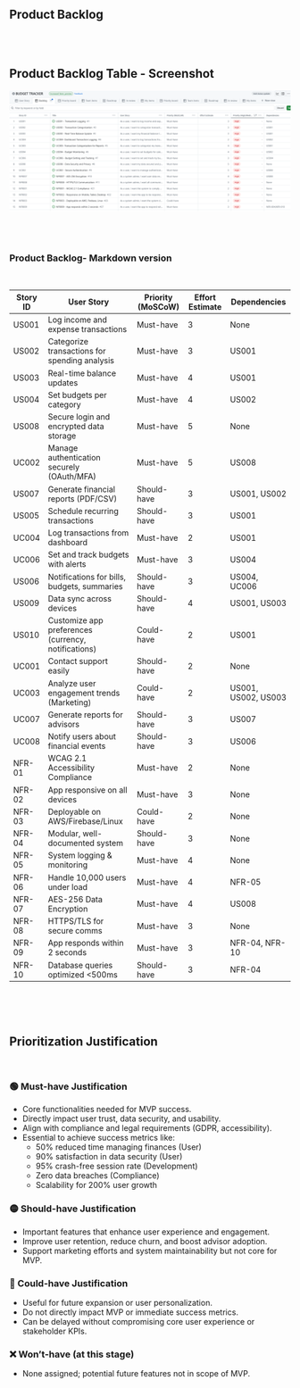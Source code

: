## Product Backlog

<br>
<br>

## Product Backlog Table - Screenshot

![Application Screenshot](Table_Artifacts/BACKLOG.PNG)


<br>
<br>

###  Product Backlog- Markdown version

<br>

| Story ID | User Story | Priority (MoSCoW) | Effort Estimate | Dependencies |
|--------|-----------|--------------------|-----------------|-------------|
| US001 | Log income and expense transactions | Must-have | 3 | None |
| US002 | Categorize transactions for spending analysis | Must-have | 3 | US001 |
| US003 | Real-time balance updates | Must-have | 4 | US001 |
| US004 | Set budgets per category | Must-have | 4 | US002 |
| US008 | Secure login and encrypted data storage | Must-have | 5 | None |
| UC002 | Manage authentication securely (OAuth/MFA) | Must-have | 5 | US008 |
| US007 | Generate financial reports (PDF/CSV) | Should-have | 3 | US001, US002 |
| US005 | Schedule recurring transactions | Should-have | 3 | US001 |
| UC004 | Log transactions from dashboard | Must-have | 2 | US001 |
| UC006 | Set and track budgets with alerts | Must-have | 3 | US004 |
| US006 | Notifications for bills, budgets, summaries | Should-have | 3 | US004, UC006 |
| US009 | Data sync across devices | Should-have | 4 | US001, US003 |
| US010 | Customize app preferences (currency, notifications) | Could-have | 2 | US001 |
| UC001 | Contact support easily | Should-have | 2 | None |
| UC003 | Analyze user engagement trends (Marketing) | Could-have | 2 | US001, US002, US003 |
| UC007 | Generate reports for advisors | Should-have | 3 | US007 |
| UC008 | Notify users about financial events | Should-have | 3 | US006 |
| NFR-01 | WCAG 2.1 Accessibility Compliance | Must-have | 2 | None |
| NFR-02 | App responsive on all devices | Must-have | 3 | None |
| NFR-03 | Deployable on AWS/Firebase/Linux | Could-have | 2 | None |
| NFR-04 | Modular, well-documented system | Should-have | 3 | None |
| NFR-05 | System logging & monitoring | Must-have | 4 | None |
| NFR-06 | Handle 10,000 users under load | Must-have | 4 | NFR-05 |
| NFR-07 | AES-256 Data Encryption | Must-have | 4 | US008 |
| NFR-08 | HTTPS/TLS for secure comms | Must-have | 3 | None |
| NFR-09 | App responds within 2 seconds | Must-have | 3 | NFR-04, NFR-10 |
| NFR-10 | Database queries optimized <500ms | Should-have | 3 | NFR-04 |

<br>
<br>
<br>

## Prioritization Justification
<br>

### 🟢 Must-have Justification
- Core functionalities needed for MVP success.
- Directly impact user trust, data security, and usability.
- Align with compliance and legal requirements (GDPR, accessibility).
- Essential to achieve success metrics like:
  - 50% reduced time managing finances (User)
  - 90% satisfaction in data security (User)
  - 95% crash-free session rate (Development)
  - Zero data breaches (Compliance)
  - Scalability for 200% user growth

### 🟡 Should-have Justification
- Important features that enhance user experience and engagement.
- Improve user retention, reduce churn, and boost advisor adoption.
- Support marketing efforts and system maintainability but not core for MVP.

### 🔵 Could-have Justification
- Useful for future expansion or user personalization.
- Do not directly impact MVP or immediate success metrics.
- Can be delayed without compromising core user experience or stakeholder KPIs.

### ❌ Won’t-have (at this stage)
- None assigned; potential future features not in scope of MVP.

